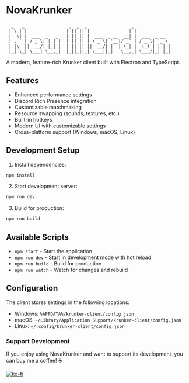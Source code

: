 # NovaKrunker

```
  _   _                 _  _  _                 _              
 | \ | |               | || || |               | |             
 |  \| |  ___  _   _   | || || |  ___  _ __  __| |  ___  _ __  
 | . ` | / _ \| | | |  | || || | / _ \| '__|/ _` | / _ \| '_ \ 
 | |\  ||  __/| |_| |  | || || ||  __/| |  | (_| || (_) | | | |
 |_| \_| \___| \__,_|  |_||_||_| \___||_|   \__,_| \___/|_| |_|
```

A modern, feature-rich Krunker client built with Electron and TypeScript.

## Features

- Enhanced performance settings
- Discord Rich Presence integration
- Customizable matchmaking
- Resource swapping (sounds, textures, etc.)
- Built-in hotkeys
- Modern UI with customizable settings
- Cross-platform support (Windows, macOS, Linux)

## Development Setup

1. Install dependencies:
```bash
npm install
```

2. Start development server:
```bash
npm run dev
```

3. Build for production:
```bash
npm run build
```

## Available Scripts

- `npm start` - Start the application
- `npm run dev` - Start in development mode with hot reload
- `npm run build` - Build for production
- `npm run watch` - Watch for changes and rebuild

## Configuration

The client stores settings in the following locations:
- Windows: `%APPDATA%/krunker-client/config.json`
- macOS: `~/Library/Application Support/krunker-client/config.json`
- Linux: `~/.config/krunker-client/config.json`

### Support Development

If you enjoy using NovaKrunker and want to support its development, you can buy me a coffee! ☕

[![ko-fi](https://ko-fi.com/img/githubbutton_sm.svg)](https://ko-fi.com/superanelguy)
